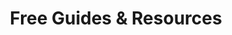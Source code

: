 ---
title: "Free Guides & Resources"
description: "Guides, resources and tools to help you grow your business. It's all free to read and access here."
icon: "libary"
eleventyExcludeFromCollections: false
excludeFromSitemap: true
directURL: "https://georgemc.net/free-guides/"
---